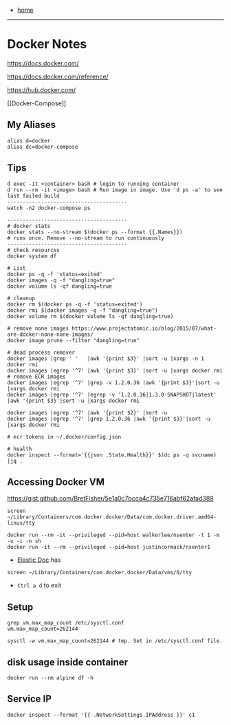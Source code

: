 - [home](/index.md)
---
# Docker Notes

https://docs.docker.com/

https://docs.docker.com/reference/

https://hub.docker.com/

[[Docker-Compose]]

## My Aliases
```
alias d=docker
alias dc=docker-compose
```


## Tips
```
d exec -it <container> bash # login to running container
d run --rm -it <image> bash # Run image in image. Use 'd ps -a' to see last failed build
---------------------------------------
watch -n2 docker-compose ps

---------------------------------------
# docker stats
docker stats --no-stream $(docker ps --format {{.Names}}) 
# runs once. Remove --no-stream to run continuously
---------------------------------------
# check resources
docker system df

# List
docker ps -q -f 'status=exited'
docker images -q -f "dangling=true"
docker volume ls -qf dangling=true

# cleanup
docker rm $(docker ps -q -f 'status=exited')
docker rmi $(docker images -q -f "dangling=true")
docker volume rm $(docker volume ls -qf dangling=true)

# remove none images https://www.projectatomic.io/blog/2015/07/what-are-docker-none-none-images/
docker image prune --filter "dangling=true"

# dead process remover
docker images |grep ' '   |awk '{print $3}' |sort -u |xargs -n 1 docker rmi
docker images |egrep '^7' |awk '{print $3}' |sort -u |xargs docker rmi # remove ECR images
docker images |egrep '^7' |grep -v 1.2.0.36 |awk '{print $3}'|sort -u |xargs docker rmi
docker images |egrep '^7' |egrep -v '1.2.0.36|1.3.0-SNAPSHOT|latest' |awk '{print $3}'|sort -u |xargs docker rmi

docker images |egrep '^7' |awk '{print $2}' |sort -u
docker images |egrep '^7' |grep 1.2.0.36 |awk '{print $3}'|sort -u |xargs docker rmi

# ecr tokens in ~/.docker/config.json

# health
docker inspect --format='{{json .State.Health}}' $(dc ps -q svcname) |jq .
```

## Accessing Docker VM
https://gist.github.com/BretFisher/5e1a0c7bcca4c735e716abf62afad389
```
screen ~/Library/Containers/com.docker.docker/Data/com.docker.driver.amd64-linux/tty

docker run --rm -it --privileged --pid=host walkerlee/nsenter -t 1 -m -u -i -n sh
docker run -it --rm --privileged --pid=host justincormack/nsenter1
```

- [Elastic Doc](https://www.elastic.co/guide/en/elasticsearch/reference/7.8/docker.html) has
```
screen ~/Library/Containers/com.docker.docker/Data/vms/0/tty
```
- `Ctrl a d` to exit


## Setup
```
grep vm.max_map_count /etc/sysctl.conf
vm.max_map_count=262144

sysctl -w vm.max_map_count=262144 # tmp. Set in /etc/sysctl.conf file.
```
## disk usage inside container

`docker run --rm alpine df -h`

## Service IP
`docker inspect --format '{{ .NetworkSettings.IPAddress }}' c1`